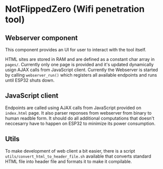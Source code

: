 # NotFlippedZero (Wifi penetration tool)
## Webserver component

This component provides an UI for user to interact with the tool itself.

HTML sites are stored in RAM and are defined as a constant char array in `pages/`. Currently only one page is provided and it's updated dynamically usign AJAX calls from JavaScript client.
Currently the Webserver is started by calling `webserver_run()` which registers all available endpoints and runs until ESP32 shuts down.

## JavaScript client
Endpoints are called using AJAX calls from JavaScript provided on `index.html` page. It also parser reponses from webserver from binary to human readble form.
It should do all additional computations that doesn't neccesarry have to happen on ESP32 to minimize its power consumption. 

## Utils
To make development of web client a bit easier, there is a script `utils/convert_html_to_header_file.sh` available that converts standard HTML file into header file and formats it to make it compilable.
